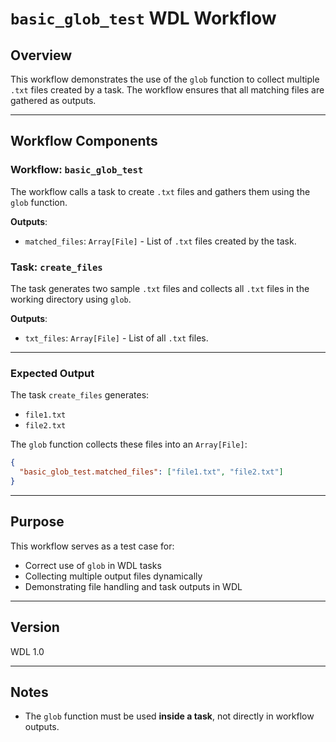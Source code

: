 # `basic_glob_test` WDL Workflow

## **Overview**
This workflow demonstrates the use of the `glob` function to collect multiple `.txt` files created by a task. The workflow ensures that all matching files are gathered as outputs.

---

## **Workflow Components**

### **Workflow: `basic_glob_test`**
The workflow calls a task to create `.txt` files and gathers them using the `glob` function.

**Outputs**:
- `matched_files`: `Array[File]` - List of `.txt` files created by the task.

### **Task: `create_files`**
The task generates two sample `.txt` files and collects all `.txt` files in the working directory using `glob`.

**Outputs**:
- `txt_files`: `Array[File]` - List of all `.txt` files.

---

### **Expected Output**

The task `create_files` generates:
- `file1.txt`
- `file2.txt`

The `glob` function collects these files into an `Array[File]`:
```json
{
  "basic_glob_test.matched_files": ["file1.txt", "file2.txt"]
}
```

---

## **Purpose**
This workflow serves as a test case for:
- Correct use of `glob` in WDL tasks
- Collecting multiple output files dynamically
- Demonstrating file handling and task outputs in WDL

---

## **Version**
WDL 1.0

---

## **Notes**
- The `glob` function must be used **inside a task**, not directly in workflow outputs.
